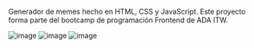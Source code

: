 Generador de memes hecho en HTML, CSS y JavaScript. Este proyecto forma parte del bootcamp de programación Frontend de ADA ITW. 

![image](https://user-images.githubusercontent.com/55200459/228066433-1263093b-9cfd-4de2-a497-d7791d7ba75f.png)
![image](https://user-images.githubusercontent.com/55200459/228068787-d6e7fb31-97fe-4c45-a585-6ad9d621bdea.png)
![image](https://user-images.githubusercontent.com/55200459/228067077-2659906f-9dda-43dc-a3f9-4ce60355ae79.png)
